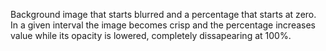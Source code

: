 Background image that starts blurred and a percentage that starts at zero.  
In a given interval the image becomes crisp and the percentage increases value while its opacity is lowered, completely dissapearing at 100%.
